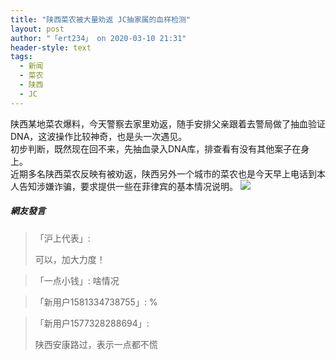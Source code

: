 ```yaml
---
title: "陕西菜农被大量劝返 JC抽家属的血样检测"
layout: post
author: "「ert234」 on 2020-03-10 21:31"
header-style: text
tags:
  - 新闻
  - 菜农
  - 陕西
  - JC
---
```


陕西某地菜农爆料，今天警察去家里劝返，随手安排父亲跟着去警局做了抽血验证DNA，这波操作比较神奇，也是头一次遇见。
<br>
初步判断，既然现在回不来，先抽血录入DNA库，排查看有没有其他案子在身上。
<br>
近期多名陕西菜农反映有被劝返，陕西另外一个城市的菜农也是今天早上电话到本人告知涉嫌诈骗，要求提供一些在菲律宾的基本情况说明。
<img src="http://images.feileyuan.com/images/ueditor/2020031021310000111092.png"><input type="hidden" value="菲乐园提供"><br>

##### 網友發言 
> 「沪上代表」:
> <p>可以，加大力度！</p>

> 「一点小钱」:
> 啥情况

> 「新用户1581334738755」:
> %

> 「新用户1577328288694」:
> <p>陕西安康路过，表示一点都不慌</p>



